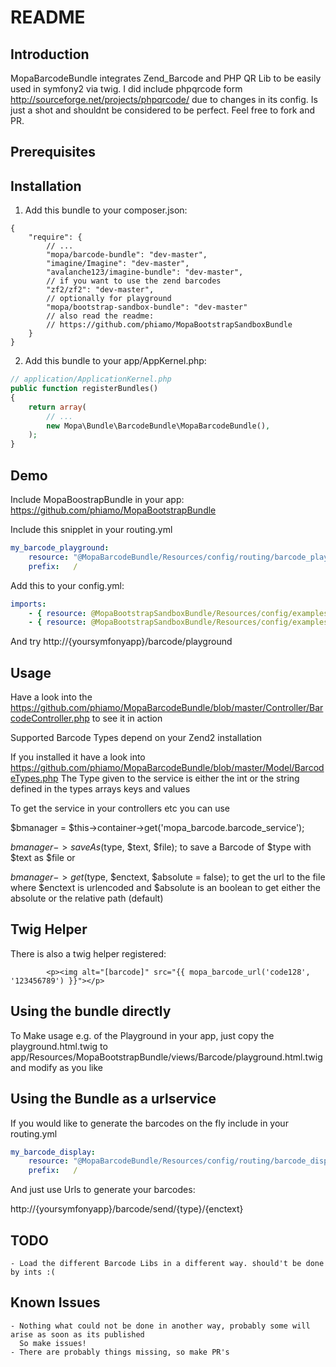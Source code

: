 # README

## Introduction

MopaBarcodeBundle integrates Zend_Barcode and PHP QR Lib to be easily used in symfony2 via twig.
I did include phpqrcode form  http://sourceforge.net/projects/phpqrcode/ due to changes in its config.
Is just a shot and shouldnt be considered to be perfect. Feel free to fork and PR.

## Prerequisites

## Installation

1. Add this bundle to your composer.json:
```
{
    "require": {
        // ...
        "mopa/barcode-bundle": "dev-master",
        "imagine/Imagine": "dev-master",
        "avalanche123/imagine-bundle": "dev-master",
        // if you want to use the zend barcodes
        "zf2/zf2": "dev-master",
        // optionally for playground
        "mopa/bootstrap-sandbox-bundle": "dev-master"
        // also read the readme:
        // https://github.com/phiamo/MopaBootstrapSandboxBundle
    }
}
```

2. Add this bundle to your app/AppKernel.php:

``` php
// application/ApplicationKernel.php
public function registerBundles()
{
    return array(
        // ...
        new Mopa\Bundle\BarcodeBundle\MopaBarcodeBundle(),
    );
}
```

## Demo

Include MopaBoostrapBundle in your app: https://github.com/phiamo/MopaBootstrapBundle

Include this snipplet in your routing.yml

``` yaml
my_barcode_playground:
    resource: "@MopaBarcodeBundle/Resources/config/routing/barcode_playground.yml"
    prefix:   /
```

Add this to your config.yml:

``` yaml
imports:
    - { resource: @MopaBootstrapSandboxBundle/Resources/config/examples/example_menu.yml }
    - { resource: @MopaBootstrapSandboxBundle/Resources/config/examples/example_navbar.yml }
```

And try http://{yoursymfonyapp}/barcode/playground

## Usage

Have a look into the https://github.com/phiamo/MopaBarcodeBundle/blob/master/Controller/BarcodeController.php
to see it in action

Supported Barcode Types depend on your Zend2 installation

If you installed it have a look into
https://github.com/phiamo/MopaBarcodeBundle/blob/master/Model/BarcodeTypes.php
The Type given to the service is either the int or the string defined in the types arrays keys and values

To get the service in your controllers etc you can use 

$bmanager = $this->container->get('mopa_barcode.barcode_service');

$bmanager->saveAs($type, $text, $file);
to save a Barcode of $type with $text as $file or

$bmanager->get($type, $enctext, $absolute = false);
to get the url to the file
where $enctext is urlencoded and $absolute is an boolean to get either the absolute or the relative path (default)

## Twig Helper 

There is also a twig helper registered:

``` jinja
        <p><img alt="[barcode]" src="{{ mopa_barcode_url('code128', '123456789') }}"></p>
```

## Using the bundle directly

To Make usage e.g. of the Playground in your app, just copy the playground.html.twig to
app/Resources/MopaBootstrapBundle/views/Barcode/playground.html.twig 
and modify as you like

## Using the Bundle as a urlservice

If you would like to generate the barcodes on the fly include
in your routing.yml

``` yaml
my_barcode_display:
    resource: "@MopaBarcodeBundle/Resources/config/routing/barcode_display.yml"
    prefix:   /
```
And just use Urls to generate your barcodes:

http://{yoursymfonyapp}/barcode/send/{type}/{enctext}

## TODO

    - Load the different Barcode Libs in a different way. should't be done by ints :(

## Known Issues

    - Nothing what could not be done in another way, probably some will arise as soon as its published
      So make issues!
    - There are probably things missing, so make PR's 
